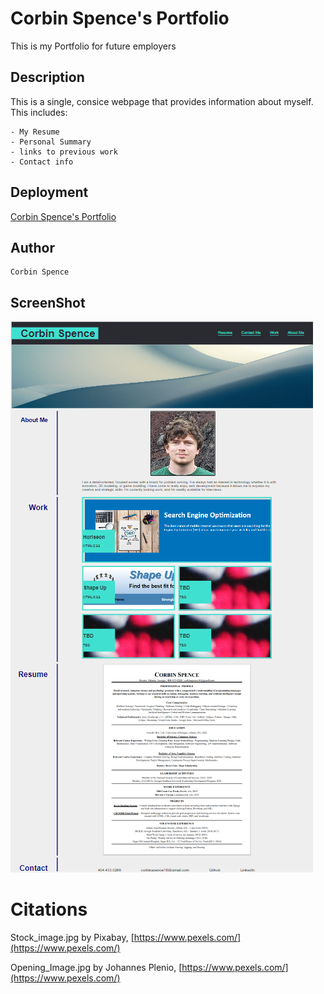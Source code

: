 # Corbin Spence's Portfolio

This is my Portfolio for future employers

## Description

This is a single, consice webpage that provides information about myself.
This includes:

    - My Resume
    - Personal Summary
    - links to previous work
    - Contact info

## Deployment

[Corbin Spence's Portfolio](https://corbinspence.github.io/Corbin-Spence-Portfolio/)

## Author

    Corbin Spence

## ScreenShot

![Portfolio](./assets/images/Portfolio_Screenshot.PNG)

# Citations

Stock_image.jpg by Pixabay, [https://www.pexels.com/](https://www.pexels.com/)

Opening_Image.jpg by Johannes Plenio, [https://www.pexels.com/](https://www.pexels.com/)

